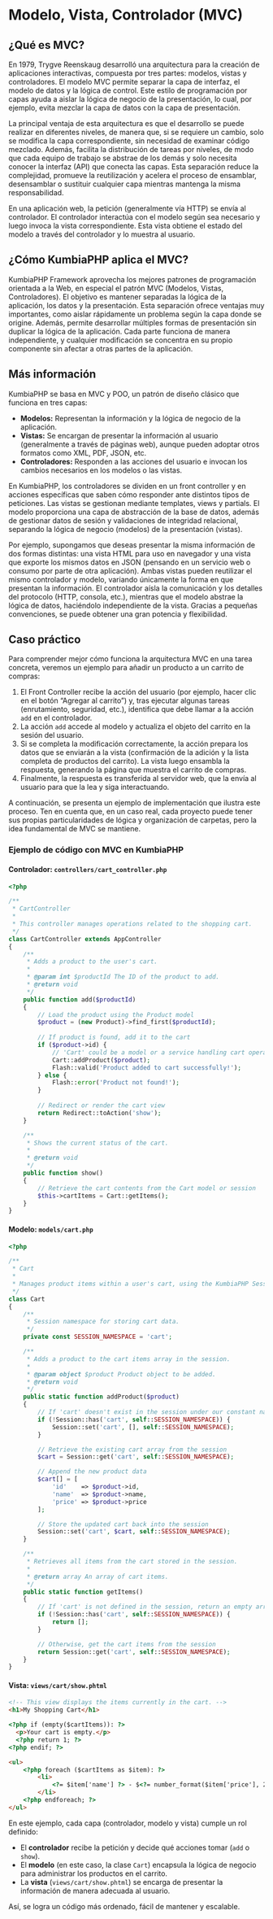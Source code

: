 # Modelo, Vista, Controlador (MVC)

## ¿Qué es MVC?

En 1979, Trygve Reenskaug desarrolló una arquitectura para la creación de aplicaciones interactivas, compuesta por tres
partes: modelos, vistas y controladores. El modelo MVC permite separar la capa de interfaz, el modelo de datos y la
lógica de control. Este estilo de programación por capas ayuda a aislar la lógica de negocio de la presentación, lo
cual, por ejemplo, evita mezclar la capa de datos con la capa de presentación.

La principal ventaja de esta arquitectura es que el desarrollo se puede realizar en diferentes niveles, de manera que,
si se requiere un cambio, solo se modifica la capa correspondiente, sin necesidad de examinar código mezclado. Además,
facilita la distribución de tareas por niveles, de modo que cada equipo de trabajo se abstrae de los demás y solo
necesita conocer la interfaz (API) que conecta las capas. Esta separación reduce la complejidad, promueve la
reutilización y acelera el proceso de ensamblar, desensamblar o sustituir cualquier capa mientras mantenga la misma
responsabilidad.

En una aplicación web, la petición (generalmente vía HTTP) se envía al controlador. El controlador interactúa con el
modelo según sea necesario y luego invoca la vista correspondiente. Esta vista obtiene el estado del modelo a través del
controlador y lo muestra al usuario.

## ¿Cómo KumbiaPHP aplica el MVC?

KumbiaPHP Framework aprovecha los mejores patrones de programación orientada a la Web, en especial el patrón MVC
(Modelos, Vistas, Controladores). El objetivo es mantener separadas la lógica de la aplicación, los datos y la
presentación. Esta separación ofrece ventajas muy importantes, como aislar rápidamente un problema según la capa donde
se origine. Además, permite desarrollar múltiples formas de presentación sin duplicar la lógica de la aplicación. Cada
parte funciona de manera independiente, y cualquier modificación se concentra en su propio componente sin afectar a
otras partes de la aplicación.

## Más información

KumbiaPHP se basa en MVC y POO, un patrón de diseño clásico que funciona en tres capas:

- **Modelos:** Representan la información y la lógica de negocio de la aplicación.  
- **Vistas:** Se encargan de presentar la información al usuario (generalmente a través de páginas web), aunque pueden
  adoptar otros formatos como XML, PDF, JSON, etc.  
- **Controladores:** Responden a las acciones del usuario e invocan los cambios necesarios en los modelos o las vistas.

En KumbiaPHP, los controladores se dividen en un front controller y en acciones específicas que saben cómo responder
ante distintos tipos de peticiones. Las vistas se gestionan mediante templates, views y partials. El modelo proporciona
una capa de abstracción de la base de datos, además de gestionar datos de sesión y validaciones de integridad
relacional, separando la lógica de negocio (modelos) de la presentación (vistas).

Por ejemplo, supongamos que deseas presentar la misma información de dos formas distintas: una vista HTML para uso en
navegador y una vista que exporte los mismos datos en JSON (pensando en un servicio web o consumo por parte de otra
aplicación). Ambas vistas pueden reutilizar el mismo controlador y modelo, variando únicamente la forma en que presentan
la información. El controlador aísla la comunicación y los detalles del protocolo (HTTP, consola, etc.), mientras que el
modelo abstrae la lógica de datos, haciéndolo independiente de la vista. Gracias a pequeñas convenciones, se puede
obtener una gran potencia y flexibilidad.

## Caso práctico

Para comprender mejor cómo funciona la arquitectura MVC en una tarea concreta, veremos un ejemplo para añadir un
producto a un carrito de compras:

1. El Front Controller recibe la acción del usuario (por ejemplo, hacer clic en el botón “Agregar al carrito”) y, tras
  ejecutar algunas tareas (enrutamiento, seguridad, etc.), identifica que debe llamar a la acción `add` en el
  controlador.
2. La acción `add` accede al modelo y actualiza el objeto del carrito en la sesión del usuario.
3. Si se completa la modificación correctamente, la acción prepara los datos que se enviarán a la vista (confirmación de
  la adición y la lista completa de productos del carrito). La vista luego ensambla la respuesta, generando la página
  que muestra el carrito de compras.
4. Finalmente, la respuesta es transferida al servidor web, que la envía al usuario para que la lea y siga
  interactuando.

A continuación, se presenta un ejemplo de implementación que ilustra este proceso. Ten en cuenta que, en un caso real,
cada proyecto puede tener sus propias particularidades de lógica y organización de carpetas, pero la idea fundamental de
MVC se mantiene.

### Ejemplo de código con MVC en KumbiaPHP

#### Controlador: `controllers/cart_controller.php`
```php
<?php

/**
 * CartController
 *
 * This controller manages operations related to the shopping cart.
 */
class CartController extends AppController
{
    /**
     * Adds a product to the user's cart.
     *
     * @param int $productId The ID of the product to add.
     * @return void
     */
    public function add($productId)
    {
        // Load the product using the Product model
        $product = (new Product)->find_first($productId);
        
        // If product is found, add it to the cart
        if ($product->id) {
            // 'Cart' could be a model or a service handling cart operations
            Cart::addProduct($product);
            Flash::valid('Product added to cart successfully!');
        } else {
            Flash::error('Product not found!');
        }
        
        // Redirect or render the cart view
        return Redirect::toAction('show');
    }

    /**
     * Shows the current status of the cart.
     *
     * @return void
     */
    public function show()
    {
        // Retrieve the cart contents from the Cart model or session
        $this->cartItems = Cart::getItems();
    }
}

```

#### Modelo: `models/cart.php`
```php
<?php

/**
 * Cart
 *
 * Manages product items within a user's cart, using the KumbiaPHP Session class.
 */
class Cart
{
    /**
     * Session namespace for storing cart data.
     */
    private const SESSION_NAMESPACE = 'cart';

    /**
     * Adds a product to the cart items array in the session.
     *
     * @param object $product Product object to be added.
     * @return void
     */
    public static function addProduct($product)
    {
        // If 'cart' doesn't exist in the session under our constant namespace, initialize it
        if (!Session::has('cart', self::SESSION_NAMESPACE)) {
            Session::set('cart', [], self::SESSION_NAMESPACE);
        }

        // Retrieve the existing cart array from the session
        $cart = Session::get('cart', self::SESSION_NAMESPACE);

        // Append the new product data
        $cart[] = [
            'id'    => $product->id,
            'name'  => $product->name,
            'price' => $product->price
        ];

        // Store the updated cart back into the session
        Session::set('cart', $cart, self::SESSION_NAMESPACE);
    }

    /**
     * Retrieves all items from the cart stored in the session.
     *
     * @return array An array of cart items.
     */
    public static function getItems()
    {
        // If 'cart' is not defined in the session, return an empty array
        if (!Session::has('cart', self::SESSION_NAMESPACE)) {
            return [];
        }

        // Otherwise, get the cart items from the session
        return Session::get('cart', self::SESSION_NAMESPACE);
    }
}

```

#### Vista: `views/cart/show.phtml`
```html
<!-- This view displays the items currently in the cart. -->
<h1>My Shopping Cart</h1>

<?php if (empty($cartItems)): ?>
  <p>Your cart is empty.</p>
  <?php return 1; ?>
<?php endif; ?>

<ul>
    <?php foreach ($cartItems as $item): ?>
        <li>
            <?= $item['name'] ?> - $<?= number_format($item['price'], 2) ?>
        </li>
    <?php endforeach; ?>
</ul>

```

En este ejemplo, cada capa (controlador, modelo y vista) cumple un rol definido:
- El **controlador** recibe la petición y decide qué acciones tomar (`add` o `show`).
- El **modelo** (en este caso, la clase `Cart`) encapsula la lógica de negocio para administrar los productos en el
  carrito.
- La **vista** (`views/cart/show.phtml`) se encarga de presentar la información de manera adecuada al usuario.

Así, se logra un código más ordenado, fácil de mantener y escalable.
